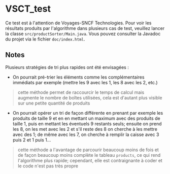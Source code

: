 # VSCT_test

Ce test est à l'attention de Voyages-SNCF Technologies. Pour voir les résultats produits par l'algorithme dans plusieurs cas de test, veuillez lancer la classe `src/productSorter/Main.java`. Vous pouvez consulter la Javadoc du projet via le fichier `doc/index.html`.


## Notes
Plusieurs stratégies de tri plus rapides ont été envisagées :
* On pourrait pré-trier les éléments comme les complémentaires immédiats par exemple (mettre les 9 avec les 1, les 8 avec les 2, etc.)

> cette méthode permet de raccourcir le temps de calcul mais augmente le nombre de boîtes utilisées, cela est d'autant plus visible sur une petite quantité de produits
* On pourrait opérer un tri de façon différente en prenant par exemple les produits de taille 9 et en en mettant un maximum avec des produits de taille 1, puis en mettant les éventuels 9 restants seuls; ensuite on prend les 8, on les met avec les 2 et s'il reste des 8 on cherche à les mettre avec des 1; de même avec les 7, on cherche à remplir la caisse avec 3 puis 2 et 1 puis 1...

> cette méthode a l'avantage de parcourir beaucoup moins de fois et de façon beaucoup moins complète le tableau `products`, ce qui rend l'algorithme plus rapide; cependant, elle est contraignante à coder et le code n'est pas très propre
